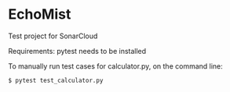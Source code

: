 # EchoMist
Test project for SonarCloud

Requirements:
    pytest needs to be installed

To manually run test cases for calculator.py, on the command line:

    $ pytest test_calculator.py


